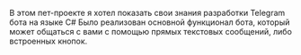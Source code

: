 В этом пет-проекте я хотел показать свои знания разработки Telegram бота на языке C#
Было реализован основной функционал бота, который может общаться с вами с помощью прямых текстовых сообщений, либо встроенных кнопок.
